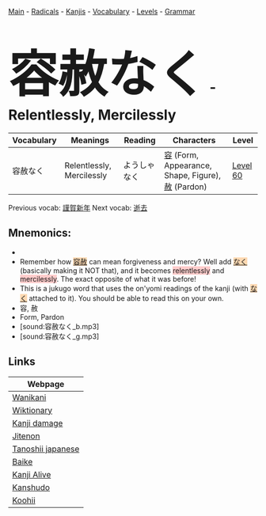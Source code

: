 <style> bigfont {font-size: 100px}</style>
[Main](../README.md) -
[Radicals](../radicals.md) -
[Kanjis](../kanjis.md) -
[Vocabulary](../vocabulary.md) -
[Levels](../levels.md) -
[Grammar](../grammar.md)
# <bigfont> 容赦なく</bigfont> - Relentlessly, Mercilessly 

| Vocabulary | Meanings | Reading | Characters | Level |
| --- | --- | --- | --- | --- |
| 容赦なく | Relentlessly, Mercilessly | ようしゃなく |  [容](../kanjis/容.md) (Form, Appearance, Shape, Figure), [赦](../kanjis/赦.md) (Pardon) | [Level 60](../levels/wk_level60.md) |

Previous vocab: [謹賀新年](謹賀新年.md) Next vocab: [逝去](逝去.md) 

## Mnemonics:

* 
* Remember how <span style="background-color:#fed8b1"> [容赦](https://jisho.org/search/容赦)</span> can mean forgiveness and mercy? Well add <span style="background-color:#fed8b1"> [なく](https://jisho.org/search/なく)</span> (basically making it NOT that), and it becomes <span style="background-color:#ffcccb"> relentlessly</span> and <span style="background-color:#ffcccb"> mercilessly</span>. The exact opposite of what it was before!
* This is a jukugo word that uses the on'yomi readings of the kanji (with <span style="background-color:#fed8b1"> [なく](https://jisho.org/search/なく)</span> attached to it). You should be able to read this on your own.
* 容, 赦
* Form, Pardon
* [sound:容赦なく_b.mp3]
* [sound:容赦なく_g.mp3]


## Links 

| Webpage |
| --- |
| [Wanikani          ](https://www.wanikani.com/kanji/容赦なく) |
| [Wiktionary        ](https://en.wiktionary.org/wiki/容赦なく) |
| [Kanji damage      ](http://www.kanjidamage.com/kanji/search?utf8=✓&q=容赦なく) |
| [Jitenon           ](https://jitenon.com/kanji/容赦なく) |
| [Tanoshii japanese ](https://www.tanoshiijapanese.com/dictionary/kanji.cfm?k=容赦なく) |
| [Baike             ](https://baike.baidu.com/item/容赦なく) |
| [Kanji Alive       ](https://app.kanjialive.com/容赦なく) |
| [Kanshudo          ](https://www.kanshudo.com/searchmn?q=容赦なく) |
| [Koohii            ](https://kanji.koohii.com/study/kanji/容赦なく) |
